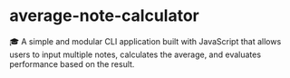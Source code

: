 # average-note-calculator
🎓 A simple and modular CLI application built with JavaScript that allows users to input multiple notes, calculates the average, and evaluates performance based on the result.
